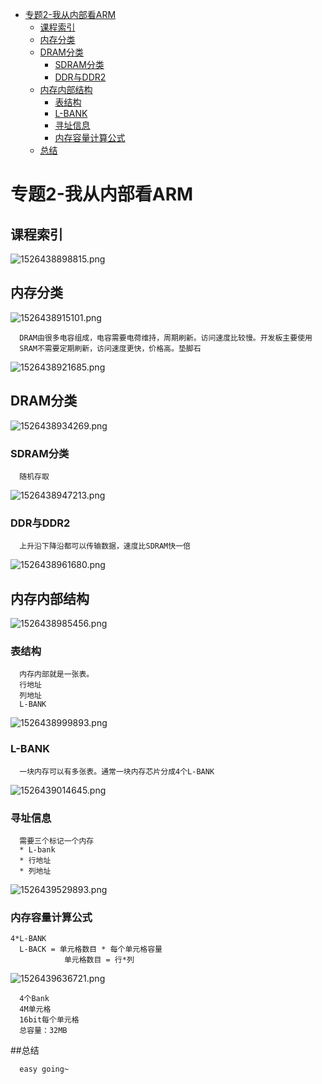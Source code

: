 <!-- TOC depthFrom:1 depthTo:6 withLinks:1 updateOnSave:1 orderedList:0 -->

- [专题2-我从内部看ARM](#专题2-我从内部看arm)
	- [课程索引](#课程索引)
	- [内存分类](#内存分类)
	- [DRAM分类](#dram分类)
		- [SDRAM分类](#sdram分类)
		- [DDR与DDR2](#ddr与ddr2)
	- [内存内部结构](#内存内部结构)
		- [表结构](#表结构)
		- [L-BANK](#l-bank)
		- [寻址信息](#寻址信息)
		- [内存容量计算公式](#内存容量计算公式)
	- [总结](#总结)

<!-- /TOC -->

# 专题2-我从内部看ARM

## 课程索引

![1526438898815.png](image/1526438898815.png)


## 内存分类


![1526438915101.png](image/1526438915101.png)

      DRAM由很多电容组成，电容需要电荷维持，周期刷新。访问速度比较慢。开发板主要使用
      SRAM不需要定期刷新，访问速度更快，价格高。垫脚石

![1526438921685.png](image/1526438921685.png)

## DRAM分类


![1526438934269.png](image/1526438934269.png)

### SDRAM分类

      随机存取

![1526438947213.png](image/1526438947213.png)

### DDR与DDR2

      上升沿下降沿都可以传输数据，速度比SDRAM快一倍

![1526438961680.png](image/1526438961680.png)

## 内存内部结构

![1526438985456.png](image/1526438985456.png)

### 表结构

      内存内部就是一张表。
      行地址
      列地址
      L-BANK

![1526438999893.png](image/1526438999893.png)


### L-BANK

      一块内存可以有多张表。通常一块内存芯片分成4个L-BANK

![1526439014645.png](image/1526439014645.png)

### 寻址信息

      需要三个标记一个内存
      * L-bank
      * 行地址
      * 列地址

![1526439529893.png](image/1526439529893.png)

### 内存容量计算公式

    4*L-BANK
      L-BACK = 单元格数目 * 每个单元格容量
                单元格数目 = 行*列

![1526439636721.png](image/1526439636721.png)

      4个Bank
      4M单元格
      16bit每个单元格
      总容量：32MB

##总结

      easy going~
